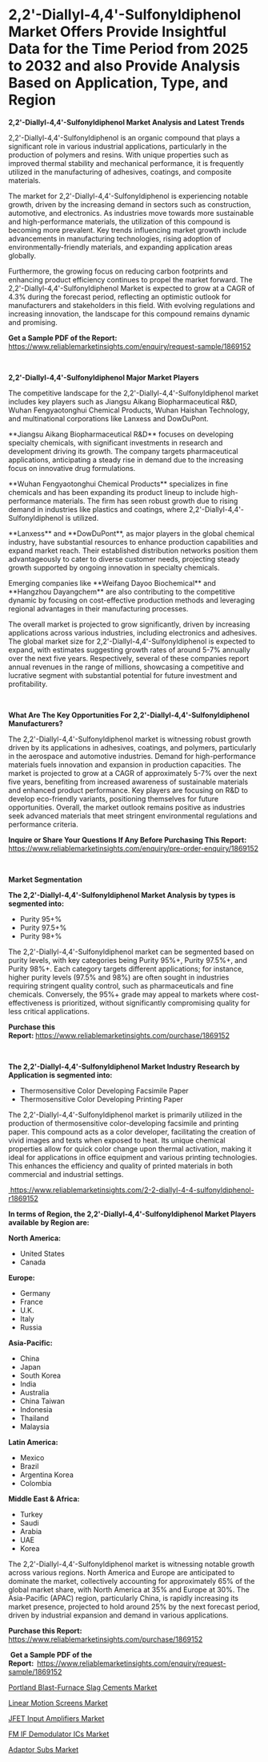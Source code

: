 <p><h1>2,2'-Diallyl-4,4'-Sulfonyldiphenol Market Offers Provide Insightful Data for the Time Period from 2025 to 2032 and also Provide Analysis Based on Application, Type, and Region</h1></p><p><strong>2,2'-Diallyl-4,4'-Sulfonyldiphenol Market Analysis and Latest Trends</strong></p>
<p><p>2,2'-Diallyl-4,4'-Sulfonyldiphenol is an organic compound that plays a significant role in various industrial applications, particularly in the production of polymers and resins. With unique properties such as improved thermal stability and mechanical performance, it is frequently utilized in the manufacturing of adhesives, coatings, and composite materials. </p><p>The market for 2,2'-Diallyl-4,4'-Sulfonyldiphenol is experiencing notable growth, driven by the increasing demand in sectors such as construction, automotive, and electronics. As industries move towards more sustainable and high-performance materials, the utilization of this compound is becoming more prevalent. Key trends influencing market growth include advancements in manufacturing technologies, rising adoption of environmentally-friendly materials, and expanding application areas globally.</p><p>Furthermore, the growing focus on reducing carbon footprints and enhancing product efficiency continues to propel the market forward. The 2,2'-Diallyl-4,4'-Sulfonyldiphenol Market is expected to grow at a CAGR of 4.3% during the forecast period, reflecting an optimistic outlook for manufacturers and stakeholders in this field. With evolving regulations and increasing innovation, the landscape for this compound remains dynamic and promising.</p></p>
<p><strong>Get a Sample PDF of the Report:&nbsp;</strong> <a href="https://www.reliablemarketinsights.com/enquiry/request-sample/1869152?utm_campaign=2012&utm_medium=2&utm_source=Github&utm_content=ia&utm_term=10012025&utm_id=22-diallyl-44-sulfonyldiphenol">https://www.reliablemarketinsights.com/enquiry/request-sample/1869152</a></p>
<p>&nbsp;</p>
<p><strong>2,2'-Diallyl-4,4'-Sulfonyldiphenol Major Market Players</strong></p>
<p><p>The competitive landscape for the 2,2'-Diallyl-4,4'-Sulfonyldiphenol market includes key players such as Jiangsu Aikang Biopharmaceutical R&D, Wuhan Fengyaotonghui Chemical Products, Wuhan Haishan Technology, and multinational corporations like Lanxess and DowDuPont. </p><p>**Jiangsu Aikang Biopharmaceutical R&D** focuses on developing specialty chemicals, with significant investments in research and development driving its growth. The company targets pharmaceutical applications, anticipating a steady rise in demand due to the increasing focus on innovative drug formulations. </p><p>**Wuhan Fengyaotonghui Chemical Products** specializes in fine chemicals and has been expanding its product lineup to include high-performance materials. The firm has seen robust growth due to rising demand in industries like plastics and coatings, where 2,2'-Diallyl-4,4'-Sulfonyldiphenol is utilized.</p><p>**Lanxess** and **DowDuPont**, as major players in the global chemical industry, have substantial resources to enhance production capabilities and expand market reach. Their established distribution networks position them advantageously to cater to diverse customer needs, projecting steady growth supported by ongoing innovation in specialty chemicals.</p><p>Emerging companies like **Weifang Dayoo Biochemical** and **Hangzhou Dayangchem** are also contributing to the competitive dynamic by focusing on cost-effective production methods and leveraging regional advantages in their manufacturing processes. </p><p>The overall market is projected to grow significantly, driven by increasing applications across various industries, including electronics and adhesives. The global market size for 2,2'-Diallyl-4,4'-Sulfonyldiphenol is expected to expand, with estimates suggesting growth rates of around 5-7% annually over the next five years. Respectively, several of these companies report annual revenues in the range of millions, showcasing a competitive and lucrative segment with substantial potential for future investment and profitability.</p></p>
<p>&nbsp;</p>
<p><strong>What Are The Key Opportunities For 2,2'-Diallyl-4,4'-Sulfonyldiphenol Manufacturers?</strong></p>
<p><p>The 2,2'-Diallyl-4,4'-Sulfonyldiphenol market is witnessing robust growth driven by its applications in adhesives, coatings, and polymers, particularly in the aerospace and automotive industries. Demand for high-performance materials fuels innovation and expansion in production capacities. The market is projected to grow at a CAGR of approximately 5-7% over the next five years, benefiting from increased awareness of sustainable materials and enhanced product performance. Key players are focusing on R&D to develop eco-friendly variants, positioning themselves for future opportunities. Overall, the market outlook remains positive as industries seek advanced materials that meet stringent environmental regulations and performance criteria.</p></p>
<p><strong>Inquire or Share Your Questions If Any Before Purchasing This Report:</strong> <a href="https://www.reliablemarketinsights.com/enquiry/pre-order-enquiry/1869152?utm_campaign=2012&utm_medium=2&utm_source=Github&utm_content=ia&utm_term=10012025&utm_id=22-diallyl-44-sulfonyldiphenol">https://www.reliablemarketinsights.com/enquiry/pre-order-enquiry/1869152</a></p>
<p>&nbsp;</p>
<p><strong>Market Segmentation</strong></p>
<p><strong>The 2,2'-Diallyl-4,4'-Sulfonyldiphenol Market Analysis by types is segmented into:</strong></p>
<p><ul><li>Purity 95+%</li><li>Purity 97.5+%</li><li>Purity 98+%</li></ul></p>
<p><p>The 2,2'-Diallyl-4,4'-Sulfonyldiphenol market can be segmented based on purity levels, with key categories being Purity 95%+, Purity 97.5%+, and Purity 98%+. Each category targets different applications; for instance, higher purity levels (97.5% and 98%) are often sought in industries requiring stringent quality control, such as pharmaceuticals and fine chemicals. Conversely, the 95%+ grade may appeal to markets where cost-effectiveness is prioritized, without significantly compromising quality for less critical applications.</p></p>
<p><strong>Purchase this Report:&nbsp;</strong><a href="https://www.reliablemarketinsights.com/purchase/1869152?utm_campaign=2012&utm_medium=2&utm_source=Github&utm_content=ia&utm_term=10012025&utm_id=22-diallyl-44-sulfonyldiphenol">https://www.reliablemarketinsights.com/purchase/1869152</a></p>
<p>&nbsp;</p>
<p><strong>The 2,2'-Diallyl-4,4'-Sulfonyldiphenol Market Industry Research by Application is segmented into:</strong></p>
<p><ul><li>Thermosensitive Color Developing Facsimile Paper</li><li>Thermosensitive Color Developing Printing Paper</li></ul></p>
<p><p>The 2,2'-Diallyl-4,4'-Sulfonyldiphenol market is primarily utilized in the production of thermosensitive color-developing facsimile and printing paper. This compound acts as a color developer, facilitating the creation of vivid images and texts when exposed to heat. Its unique chemical properties allow for quick color change upon thermal activation, making it ideal for applications in office equipment and various printing technologies. This enhances the efficiency and quality of printed materials in both commercial and industrial settings.</p></p>
<p><a href="https://www.reliablemarketinsights.com/2-2-diallyl-4-4-sulfonyldiphenol-r1869152?utm_campaign=2012&utm_medium=2&utm_source=Github&utm_content=ia&utm_term=10012025&utm_id=22-diallyl-44-sulfonyldiphenol">&nbsp;https://www.reliablemarketinsights.com/2-2-diallyl-4-4-sulfonyldiphenol-r1869152</a></p>
<p><strong>In terms of Region, the 2,2'-Diallyl-4,4'-Sulfonyldiphenol Market Players available by Region are:</strong></p>
<p>
    <p> <strong> North America: </strong>
        <ul>
            <li>United States</li>
            <li>Canada</li>
        </ul>
        </p> 
    <p> <strong> Europe: </strong>
        <ul>
            <li>Germany</li>
            <li>France</li>
            <li>U.K.</li>
            <li>Italy</li>
            <li>Russia</li>
        </ul>
        </p> 
    <p> <strong> Asia-Pacific: </strong>
        <ul>
            <li>China</li>
            <li>Japan</li>
            <li>South Korea</li>
            <li>India</li>
            <li>Australia</li>
            <li>China Taiwan</li>
            <li>Indonesia</li>
            <li>Thailand</li>
            <li>Malaysia</li>
        </ul>
        </p> 
    <p> <strong> Latin America: </strong>
        <ul>
            <li>Mexico</li>
            <li>Brazil</li>
            <li>Argentina Korea</li>
            <li>Colombia</li>
        </ul>
        </p> 
    <p> <strong> Middle East & Africa: </strong>
        <ul>
            <li>Turkey</li>
            <li>Saudi</li>
            <li>Arabia</li>
            <li>UAE</li>
            <li>Korea</li>
        </ul>
    </p>
    </p>
<p><p>The 2,2'-Diallyl-4,4'-Sulfonyldiphenol market is witnessing notable growth across various regions. North America and Europe are anticipated to dominate the market, collectively accounting for approximately 65% of the global market share, with North America at 35% and Europe at 30%. The Asia-Pacific (APAC) region, particularly China, is rapidly increasing its market presence, projected to hold around 25% by the next forecast period, driven by industrial expansion and demand in various applications.</p></p>
<p><strong>Purchase this Report: </strong><a href="https://www.reliablemarketinsights.com/purchase/1869152?utm_campaign=2012&utm_medium=2&utm_source=Github&utm_content=ia&utm_term=10012025&utm_id=22-diallyl-44-sulfonyldiphenol">https://www.reliablemarketinsights.com/purchase/1869152</a></p>
<p>&nbsp;<strong>Get a Sample PDF of the Report:&nbsp;&nbsp;</strong><a href="https://www.reliablemarketinsights.com/enquiry/request-sample/1869152?utm_campaign=2012&utm_medium=2&utm_source=Github&utm_content=ia&utm_term=10012025&utm_id=22-diallyl-44-sulfonyldiphenol">https://www.reliablemarketinsights.com/enquiry/request-sample/1869152</a></p>
<p><strong></strong></p>
<p><p><a href="https://www.linkedin.com/pulse/key-drivers-portland-blast-furnace-slag-cements-market-expansion-ko6bf?utm_campaign=2012&utm_medium=2&utm_source=Github&utm_content=ia&utm_term=10012025&utm_id=22-diallyl-44-sulfonyldiphenol">Portland Blast-Furnace Slag Cements Market</a></p><p><a href="https://www.linkedin.com/pulse/linear-motion-screens-market-forecasted-from-2025-2032-expanding-5jt3f?utm_campaign=2012&utm_medium=2&utm_source=Github&utm_content=ia&utm_term=10012025&utm_id=22-diallyl-44-sulfonyldiphenol">Linear Motion Screens Market</a></p><p><a href="https://www.linkedin.com/pulse/comprehensive-overview-jfet-input-amplifiers-market-size-projected-smatf?utm_campaign=2012&utm_medium=2&utm_source=Github&utm_content=ia&utm_term=10012025&utm_id=22-diallyl-44-sulfonyldiphenol">JFET Input Amplifiers Market</a></p><p><a href="https://www.linkedin.com/pulse/fm-demodulator-ics-market-forecast-2025-2032-expected-expand-du9gf?utm_campaign=2012&utm_medium=2&utm_source=Github&utm_content=ia&utm_term=10012025&utm_id=22-diallyl-44-sulfonyldiphenol">FM IF Demodulator ICs Market</a></p><p><a href="https://www.linkedin.com/pulse/adaptor-subs-market-size-growth-102-cagr-from-2025-2032-industry-viauf?utm_campaign=2012&utm_medium=2&utm_source=Github&utm_content=ia&utm_term=10012025&utm_id=22-diallyl-44-sulfonyldiphenol">Adaptor Subs Market</a></p></p>